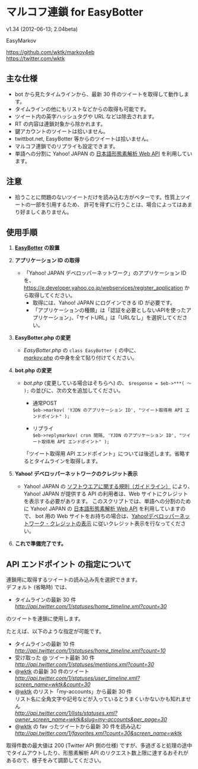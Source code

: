マルコフ連鎖 for EasyBotter
==========
v1.34 (2012-06-13; 2.04beta)  
  
EasyMarkov  

https://github.com/wktk/markov4eb  
https://twitter.com/wktk


主な仕様
----------
- bot から見たタイムラインから、最新 30 件のツイートを取得して動作します。
- タイムラインの他にもリストなどからの取得も可能です。
- ツイート内の英字ハッシュタグや URL などは除去されます。
- RT の内容は連鎖対象から除かれます。
- 鍵アカウントのツイートは拾いません。
- twittbot.net, EasyBotter 等からのツイートは拾いません。
- マルコフ連鎖でのリプライも設定できます。
- 単語への分割に Yahoo! JAPAN の [日本語形態素解析 Web API](http://developer.yahoo.co.jp/webapi/jlp/ma/v1/parse.html) を利用しています。


注意
----------
- 拾うことに問題のないツイートだけを読み込む方がベターです。性質上ツイートの一部を引用するため、
  許可を得ずに行うことは、場合によってはあまり好ましくありません。


使用手順
----------
1. __[EasyBotter](http://pha22.net/twitterbot/) の設置__


2. __アプリケーション ID の取得__
    - 「Yahoo! JAPAN デベロッパーネットワーク」のアプリケーション ID を、
      <https://e.developer.yahoo.co.jp/webservices/register_application> から取得してください。  
        - 取得には、Yahoo! JAPAN にログインできる ID が必要です。  
        - 「アプリケーションの種類」は「認証を必要としないAPIを使ったアプリケーション」、「サイトURL」は「URLなし」を選択してください。


3. __EasyBotter.php の変更__
    - *EasyBotter.php* の `class EasyBotter {` の中に、  
      [*markov.php*](https://raw.github.com/wktk/markov4eb/master/markov.php) の中身を全て貼り付けてください。


4. __bot.php の変更__
    - *bot.php* (変更している場合はそちらへ) の、
      `$response = $eb->***( ～ );` の並びに、次の文を追加してください。  

        - 通常POST  
          `$eb->markov( 'YJDN のアプリケーション ID', "ツイート取得用 API エンドポイント" );`

        - リプライ  
          `$eb->replymarkov( cron 間隔, 'YJDN のアプリケーション ID', "ツイート取得用 API エンドポイント" );`

      「ツイート取得用 API エンドポイント」については後述します。省略するとタイムラインを取得します。

5. __Yahoo! デベロッパーネットワークのクレジット表示__
    - Yahoo! JAPAN の [ソフトウエアに関する規則（ガイドライン）](http://docs.yahoo.co.jp/docs/info/terms/chapter1.html#cf5th) 
      により、Yahoo! JAPAN が提供する API の利用者は、Web サイトにクレジットを表示する必要があります。
      このスクリプトでは、単語への分割のために Yahoo! JAPAN の [日本語形態素解析 Web API](http://developer.yahoo.co.jp/webapi/jlp/ma/v1/parse.html) を利用していますので、
      bot 用の Web サイトをお持ちの場合は、[Yahoo!デベロッパーネットワーク - クレジットの表示](http://developer.yahoo.co.jp/attribution/) 
      に従いクレジット表示を行なってください。


6. __これで準備完了です。__


API エンドポイント の指定について
----------
連鎖用に取得するツイートの読み込み先を選択できます。  
デフォルト (省略時) では、
  - タイムラインの最新 30 件  
    *http://api.twitter.com/1/statuses/home_timeline.xml?count=30*

のツイートを連鎖に使用します。  

たとえば、以下のような指定が可能です。
  - タイムラインの最新 10 件  
    *http://api.twitter.com/1/statuses/home_timeline.xml?count=10*
  - 受け取った @ ツイート最新 30 件  
    *http://api.twitter.com/1/statuses/mentions.xml?count=30*
  - @[wktk](https://twitter.com/wktk) の最新 30 件のツイート  
    *http://api.twitter.com/1/statuses/user_timeline.xml?screen_name=wktk&count=30*
  - @[wktk](https://twitter.com/wktk) のリスト「my-accounts」から最新 30 件  
    リスト名に全角文字や記号などが入っているとうまくいかないかも知れません  
    *http://api.twitter.com/1/lists/statuses.xml?owner_screen_name=wktk&slug=my-accounts&per_page=30*
  - @[wktk](https://twitter.com/wktk) の fav ったツイートから最新 30 件を読み込む  
    *http://api.twitter.com/1/favorites.xml?count=30&screen_name=wktk*

取得件数の最大値は 200 (Twitter API 側の仕様) ですが、多過ぎると処理の途中でタイムアウトしたり、形態素解析 API のリクエスト数上限に達するおそれがあるので、様子をみて調節してください。
